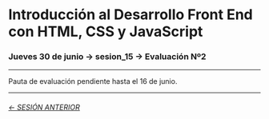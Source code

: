 # Introducción al Desarrollo Front End con HTML, CSS y JavaScript

### Jueves 30 de junio → sesion_15 → Evaluación Nº2  

- - - - - - - -

Pauta de evaluación pendiente hasta el 16 de junio.

- - - - - - - 

###### [← SESIÓN ANTERIOR](https://github.com/profesorfaco/front-end/tree/main/sesion_13)
